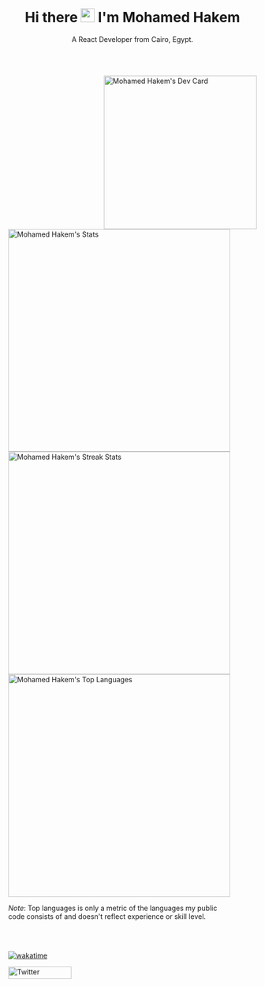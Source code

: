 <!-- ### Hi there ✋! -->


<h1 align="center">
  Hi there <img src="https://media.giphy.com/media/hvRJCLFzcasrR4ia7z/giphy.gif" width="28"/> I'm Mohamed Hakem
</h1>

<p  align="center"> 
A React Developer from Cairo, Egypt. <br/><br/>
</p>


<!-- <hr> -->

<br/>
<br/>
<a href="https://app.daily.dev/mohamedhakem">
   <img src="https://api.daily.dev/devcards/6383c6c5e45d4792b8560faf61db4477.png?r=3ct" 
     align="right"
     width="310" 
     alt="Mohamed Hakem's Dev Card"/>
</a>


<a href="https://app.daily.dev/mohamedhakem">
   <img src="https://github-readme-stats.vercel.app/api?username=MohamedHakem&bg_color=0d1117&text_color=b4bbc1&icon_color=8b949e&title_color=c9d1d9&show_icons=true&border_color=30363d&&layout=compact&count_private=true&include_all_commits=true&hide=issues" 
     width="450"
     alt="Mohamed Hakem's Stats"/>
</a>
<a href="https://app.daily.dev/mohamedhakem">
   <img src="http://github-readme-streak-stats.herokuapp.com?user=MohamedHakem&theme=dark&hide_border=true&date_format=M%20j%5B%2C%20Y%5D&background=0D1117&ring=ABB2BA&fire=ABB2BA&currStreakLabel=ABB2BA&sideLabels=ABB2BA&sideNums=ABB2BA&dates=ABB2BA&stroke=ABB2BA&currStreakNum=ABB2BA)](https://git.io/streak-stats" 
     width="450"
     padding="10"
     alt="Mohamed Hakem's Streak Stats"/>
</a>

<br/> 


<a href="https://app.daily.dev/mohamedhakem">
   <img src="https://github-readme-stats.vercel.app/api/top-langs/?username=Mohamedhakem&bg_color=0d1117&text_color=b4bbc1&icon_color=8b949e&title_color=c9d1d9&show_icons=true&border_color=30363d&layout=compact&langs_count=10" 
     width="450"
     alt="Mohamed Hakem's Top Languages"/>
</a>

<br/>

*Note*: Top languages is only a metric of the languages my public <br/>code consists of and doesn't reflect experience or skill level.

<br/>
<br/>

[![wakatime](https://wakatime.com/badge/user/77b070d5-6aa9-48be-9585-334c7ae98c93.svg)](https://wakatime.com/@77b070d5-6aa9-48be-9585-334c7ae98c93)

<a href="https://twitter.com/mohamedhakem_se"><img width="128px" height="25px" alt="Twitter" title="Twitter" src="https://img.shields.io/twitter/follow/mohamedhakem_se?label=Twitter&style=social" /></a>

<br/>
<br/>

<!--
[![Ashutosh's github activity graph](https://activity-graph.herokuapp.com/graph?username=Mohamedhakem&bg_color=0D1117&color=ABB2BA&line=ABB2BA&area_color=ABB2BA&point=ABB2BA&area=true&hide_border=true)](https://github.com/ashutosh00710/github-readme-activity-graph)
-->


<!--
![](https://github-readme-stats.vercel.app/api?username=MohamedHakem&bg_color=0d1117&text_color=b4bbc1&icon_color=8b949e&title_color=c9d1d9&show_icons=true&border_color=30363d&&layout=compact&count_private=true&include_all_commits=true&hide=issues)
-->


<!--
[![GitHub Streak](http://github-readme-streak-stats.herokuapp.com?user=MohamedHakem&theme=dark&hide_border=true&date_format=M%20j%5B%2C%20Y%5D&background=0D1117&ring=F16334&fire=F16334&currStreakLabel=F16334)](https://git.io/streak-stats)
-->

<!--
![Top Langs](https://github-readme-stats.vercel.app/api/top-langs/?username=Mohamedhakem&bg_color=0d1117&text_color=b4bbc1&icon_color=8b949e&title_color=c9d1d9&show_icons=true&border_color=30363d&layout=compact&langs_count=10)
-->
  
<!--
Add stats to your profile: [github-readme-stats](https://github.com/anuraghazra/github-readme-stats)  
-->

